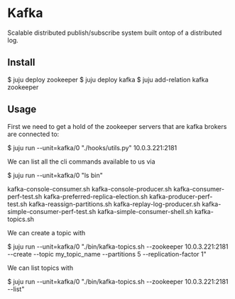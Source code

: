 Kafka
=====

Scalable distributed publish/subscribe system built ontop of a distributed log.


Install
-------

 $ juju deploy zookeeper
 $ juju deploy kafka
 $ juju add-relation kafka zookeeper

Usage
-----

First we need to get a hold of the zookeeper servers that are kafka brokers
are connected to:

 $ juju run --unit=kafka/0 "./hooks/utils.py"
 10.0.3.221:2181

We can list all the cli commands available to us via

 $ juju run --unit=kafka/0 "ls bin"

 kafka-console-consumer.sh
 kafka-console-producer.sh
 kafka-consumer-perf-test.sh
 kafka-preferred-replica-election.sh
 kafka-producer-perf-test.sh
 kafka-reassign-partitions.sh
 kafka-replay-log-producer.sh
 kafka-simple-consumer-perf-test.sh
 kafka-simple-consumer-shell.sh
 kafka-topics.sh

We can create a topic with

 $ juju run --unit=kafka/0 "./bin/kafka-topics.sh --zookeeper 10.0.3.221:2181  --create --topic my_topic_name  --partitions 5 --replication-factor 1"

We can list topics with

 $ juju run --unit=kafka/0 "./bin/kafka-topics.sh --zookeeper 10.0.3.221:2181  --list"





